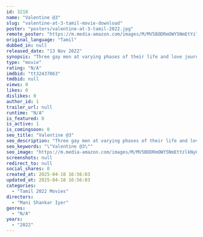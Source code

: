 ```yaml
---
id: 3218
name: "Valentine @3"
slug: "valentine-at-3-tamil-movie-download"
poster: "posters/valentine-at-3-tamil-2022.jpg"
remote_poster: "https://m.media-amazon.com/images/M/MV5BODRmOWY5NmEtYzlkNy00ZmUwLTg4MjMtN2IyMDNlNTA3ZDc4XkEyXkFqcGc@._V1_SX300.jpg"
original_language: "Tamil"
dubbed_in: null
released_date: "13 Nov 2022"
synopsis: "Three gay men at varying phases of their life and love journeys are followed in this anthology of stories. The teen's thoughts towards his school and college crush, as well as his mother's acceptance of his sexual orientation, are..."
type: "movie"
rating: "N/A"
imdbid: "tt32437063"
tmdbid: null
views: 0
likes: 0
dislikes: 0
author_id: 1
trailer_url: null
runtime: "N/A"
is_featured: 0
is_active: 1
is_comingsoon: 0
seo_title: "Valentine @3"
seo_description: "Three gay men at varying phases of their life and love journeys are followed in this anthology of stories. The teen's thoughts towards his school and college crush, as well as his mother's acceptance of his sexual orientation, are..."
seo_keywords: "\"Valentine @3\""
seo_image: "https://m.media-amazon.com/images/M/MV5BODRmOWY5NmEtYzlkNy00ZmUwLTg4MjMtN2IyMDNlNTA3ZDc4XkEyXkFqcGc@._V1_SX300.jpg"
screenshots: null
redirect_to: null
social_shares: 0
created_at: 2025-04-18 16:56:03
updated_at: 2025-04-18 16:56:03
categories:
  - "Tamil 2022 Movies"
directors:
  - "Mani Shankar Iyer"
genres:
  - "N/A"
years:
  - "2022"
---
```

